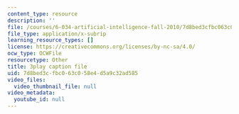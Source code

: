 ```yaml
---
content_type: resource
description: ''
file: /courses/6-034-artificial-intelligence-fall-2010/7d8bed3cfbc063c058e4d5a9c32ad585_bQI0OmJPby4.srt
file_type: application/x-subrip
learning_resource_types: []
license: https://creativecommons.org/licenses/by-nc-sa/4.0/
ocw_type: OCWFile
resourcetype: Other
title: 3play caption file
uid: 7d8bed3c-fbc0-63c0-58e4-d5a9c32ad585
video_files:
  video_thumbnail_file: null
video_metadata:
  youtube_id: null
---
```


